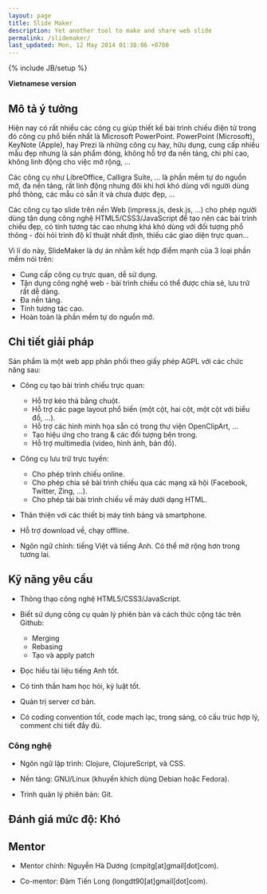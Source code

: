 ```yaml
---
layout: page
title: Slide Maker
description: Yet another tool to make and share web slide
permalink: /slidemaker/
last_updated: Mon, 12 May 2014 01:38:06 +0700
---
```

{% include JB/setup %}

**Vietnamese version**

## Mô tả ý tưởng

Hiện nay có rất nhiều các công cụ giúp thiết kế bài trình chiếu điện tử trong
đó công cụ phổ biến nhất là Microsoft PowerPoint. PowerPoint (Microsoft),
KeyNote (Apple), hay Prezi là những công cụ hay, hữu dụng, cung cấp nhiều mẫu
đẹp nhưng là sản phẩm đóng, không hỗ trợ đa nền tảng, chi phí cao, không linh
động cho việc mở rộng, ...

Các công cụ như LibreOffice, Calligra Suite, ... là phần mềm tự do nguồn mở,
đa nền tảng, rất linh động nhưng đôi khi hơi khó dùng với người dùng phổ
thông, các mẫu có sẵn ít và chưa được đẹp, ...

Các công cụ tạo slide trên nền Web (impress.js, desk.js, ...) cho phép người
dùng tận dụng công nghệ HTML5/CSS3/JavaScript để tạo nên các bài trình chiếu
đẹp, có tính tương tác cao nhưng khá khó dùng với đối tượng phổ thông - đòi
hỏi trình độ kĩ thuật nhất định, thiếu các giao diện trực quan...

Vì lí do này, SlideMaker là dự án nhằm kết hợp điểm mạnh của 3 loại phần mềm
nói trên:

- Cung cấp công cụ trực quan, dễ sử dụng.
- Tận dụng công nghệ web - bài trình chiếu có thể được chia sẻ, lưu trữ rất dễ
  dàng.
- Đa nền tảng.
- Tính tương tác cao.
- Hoàn toàn là phần mềm tự do nguồn mở.

## Chi tiết giải pháp

Sản phẩm là một web app phân phối theo giấy phép AGPL với các chức năng sau:

- Công cụ tạo bài trình chiếu trực quan:
  * Hỗ trợ kéo thả bằng chuột.
  * Hỗ trợ các page layout phổ biến (một cột, hai cột, một cột với biểu đồ,
    ...).
  * Hỗ trợ các hình minh họa sẵn có trong thư viện OpenClipArt, ...
  * Tạo hiệu ứng cho trang & các đối tượng bên trong.
  * Hỗ trợ multimedia (video, hình ảnh, bản đồ).

- Công cụ lưu trữ trực tuyến:
  * Cho phép trình chiếu online.
  * Cho phép chia sẻ bài trình chiếu qua các mạng xã hội (Facebook, Twitter,
    Zing, ...).
  * Cho phép tải bài trình chiếu về máy dưới dạng HTML.
 
- Thân thiện với các thiết bị máy tính bảng và smartphone.

- Hỗ trợ download về, chạy offline.

- Ngôn ngữ chính: tiếng Việt và tiếng Anh. Có thể mở rộng hơn trong tương lai.

## Kỹ năng yêu cầu

- Thông thạo công nghệ HTML5/CSS3/JavaScript.

- Biết sử dụng công cụ quản lý phiên bản và cách thức cộng tác trên Github:
  * Merging
  * Rebasing
  * Tạo và apply patch
  
- Đọc hiểu tài liệu tiếng Anh tốt.

- Có tinh thần ham học hỏi, kỷ luật tốt.

- Quản trị server cơ bản.

- Có coding convention tốt, code mạch lạc, trong sáng, có cấu trúc hợp lý,
  comment chi tiết đầy đủ.

### Công nghệ

- Ngôn ngữ lập trình: Clojure, ClojureScript, và CSS.

- Nền tảng: GNU/Linux (khuyến khích dùng Debian hoặc Fedora).

- Trình quản lý phiên bản: Git.

## Đánh giá mức độ: Khó

## Mentor

- Mentor chính: Nguyễn Hà Dương (cmpitg[at]gmail[dot]com).

- Co-mentor: Đàm Tiến Long (longdt90[at]gmail[dot]com).
